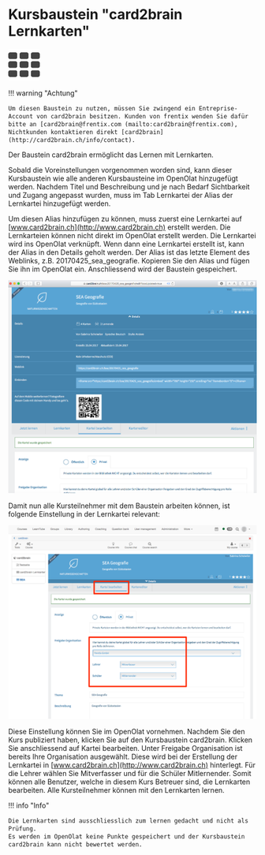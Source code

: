 # Kursbaustein "card2brain Lernkarten"

![card2brain icon](assets/card2brain_434343_64.png)

!!! warning "Achtung"

    Um diesen Baustein zu nutzen, müssen Sie zwingend ein Entreprise-Account von card2brain besitzen. Kunden von frentix wenden Sie dafür bitte an [card2brain@frentix.com (mailto:card2brain@frentix.com), Nichtkunden kontaktieren direkt [card2brain](http://card2brain.ch/info/contact).

Der Baustein card2brain ermöglicht das Lernen mit Lernkarten.

Sobald die Voreinstellungen vorgenommen worden sind, kann dieser Kursbaustein
wie alle anderen Kursbausteine im OpenOlat hinzugefügt werden. Nachdem Titel
und Beschreibung und je nach Bedarf Sichtbarkeit und Zugang angepasst wurden,
muss im Tab Lernkartei der Alias der Lernkartei hinzugefügt werden.

Um diesen Alias hinzufügen zu können, muss zuerst eine Lernkartei auf
[www.card2brain.ch](http://www.card2brain.ch) erstellt werden. Die
Lernkarteien können nicht direkt im OpenOlat erstellt werden. Die Lernkartei
wird ins OpenOlat verknüpft. Wenn dann eine Lernkartei erstellt ist, kann der
Alias in den Details geholt werden. Der Alias ist das letzte Element des
Weblinks, z.B. 20170425_sea_geografie. Kopieren Sie den Alias und fügen Sie
ihn im OpenOlat ein. Anschliessend wird der Baustein gespeichert.

![card2brain Kursbaustein](assets/weblink_alias.png)

Damit nun alle Kursteilnehmer mit dem Baustein arbeiten können, ist folgende
Einstellung in der Lernkartei relevant:

![card2brain Kursbaustein Einstellungen](assets/card2brain_freigabe_organisation.png)

Diese Einstellung können Sie im OpenOlat vornehmen. Nachdem Sie den Kurs
publiziert haben, klicken Sie auf den Kursbaustein card2brain. Klicken Sie
anschliessend auf Kartei bearbeiten. Unter Freigabe Organisation ist bereits
Ihre Organisation ausgewählt. Diese wird bei der Erstellung der Lernkartei in
[www.card2brain.ch](http://www.card2brain.ch) hinterlegt. Für die Lehrer
wählen Sie Mitverfasser und für die Schüler Mitlernender. Somit können alle
Benutzer, welche in diesem Kurs Betreuer sind, die Lernkarten bearbeiten. Alle
Kursteilnehmer können mit den Lernkarten lernen.

!!! info "Info"

    Die Lernkarten sind ausschliesslich zum lernen gedacht und nicht als Prüfung.
    Es werden im OpenOlat keine Punkte gespeichert und der Kursbaustein card2brain kann nicht bewertet werden.
